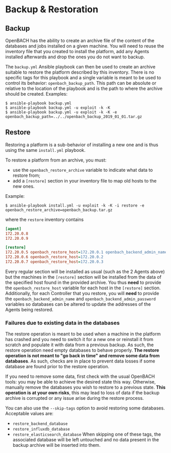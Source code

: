# Backup & Restoration

## Backup

OpenBACH has the ability to create an archive file of the content of the databases and jobs
installed on a given machine. You will need to reuse the inventory file that you created to
install the platform, add any Agents installed afterwards and drop the ones you do not want to backup.

The `backup.yml` Ansible playbook can then be used to create an archive suitable to restore the
platform described by this inventory. There is no specific tags for this playbook and a single
variable is meant to be used to control its behavior: `openbach_backup_path`. This path can be
absolute or relative to the location of the playbook and is the path to where the archive should
be created. Examples:

```
$ ansible-playbook backup.yml
$ ansible-playbook backup.yml -u exploit -k -K
$ ansible-playbook backup.yml -u exploit -k -K -e openbach_backup_path=../../openbach_backup_2019_01_01.tar.gz
```

## Restore

Restoring a platform is a sub-behavior of installing a new one and is thus using the same `install.yml` playbook.

To restore a platform from an archive, you must:
  * use the `openbach_restore_archive` variable to indicate what data to restore from;
  * add a `[restore]` section in your inventory file to map old hosts to the new ones.

Example:
```
$ ansible-playbook install.yml -u exploit -k -K -i restore -e openbach_restore_archive=openbach_backup.tar.gz
```

where the `restore` inventory contains

``` ini
[agent]
172.20.0.8
172.20.0.9

[restore]
172.20.0.5 openbach_restore_host=172.20.0.1 openbach_backend_admin_name=openbach openbach_backend_admin_password=openbach
172.20.0.6 openbach_restore_host=172.20.0.2
172.20.0.7 openbach_restore_host=172.20.0.3
```

Every regular section will be installed as usual (such as the 2 Agents above) but the
machines in the `[restore]` section will be installed from the data of the specified host
found in the provided archive. You thus **need** to provide the `openbach_restore_host`
variable for each host in the `[restore]` section. Additionally, for each Controller that
you restore, you will **need** to provide the `openbach_backend_admin_name` and
`openbach_backend_admin_password` variables so databases can be altered to update the
addresses of the Agents being restored.

### Failures due to existing data in the databases

The restore operation is meant to be used when a machine in the platform has crashed and you need
to switch it for a new one or reinstall it from scratch and populate it with data from a previous
backup. As such, the restore operation need empty databases to behave properly. **The restore
operation is not meant to "go back in time" and remove some data from databases**. As such, checks
are in place to prevent data losses if some database are found prior to the restore operation.

If you need to remove some data, first check with the usual OpenBACH tools: you may be able to
achieve the desired state this way. Otherwise, manually remove the databases you wish to restore
to a previous state. **This operation is at your own risks**, this may lead to loss of data if
the backup archive is corrupted or any issue arise during the restore process.

You can also use the `--skip-tags` option to avoid restoring some databases. Acceptable values are:
  * `restore_backend_database`
  * `restore_influxdb_database`
  * `restore_elasticsearch_database`
When skipping one of these tags, the associated database will be left untouched and no data present
in the backup archive will be inserted into them.
